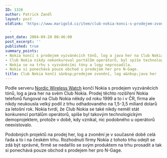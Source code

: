 ```yaml
---
ID: 1326
author: Patrick Zandl
layout: post
oldlink: 'https://www.marigold.cz/item/club-nokia-konci-s-prodejem-zvoneni-log-a-java-her

  '
post_date: 2004-09-20 08:46:00
post_excerpt: ''
published: true
summary_points:
- Nokia končí s prodejem vyzváněcích tónů, log a java her na Club Nokia.
- Club Nokia nikdy nekonkuroval portálům operátorů, byl spíše technologickým demoprojektem.
- Nokia se na trhu s vyzváněcími tóny a logy neprosadila.
- Nokia si ponechává pouze obchod s prodejem her pro N-Gage.
title: Club Nokia končí s&nbsp;prodejem zvonění, log a&nbsp;java her
---
```


<p>
Podle serveru <a href="http://www.nordicwirelesswatch.com/wireless/story.html?story_id=3785">Nordic Wireless Watch</a> končí Nokia s prodejem vyzváněcích tónů, log a java her na svém Club Nokia. Prodej těchto rozšíření Nokia telefonů fungoval na Club Nokia někdy od roku 1999 a to i v ČR, firma ale nikdy neukousla velký podíl z trhu odhadovaného na 1,5-3,5 miliard dolarů za letošní rok. Nokia tvrdí, že Club Nokia se také nikdy neměl stát konkurencí portálům operátorů, spíše byl takovým technologickým demoprojektem, protože v době, kdy vznikal, nic podobného u operátorů neexistovalo. </p>

<p>
Podobných projektů na prodej her, log a zvonění je v současné době celá řada a to i na českém trhu. Rozhodnutí firmy Nokia z tohoto trhu odejít se zdá být správné, firmě se nedařilo se svým produktem na trhu prosadit a tak si ponechává pouze obchod s prodejem her pro N-Gage.
</p>